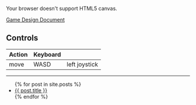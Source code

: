 <div class="gm4html5_div_class" id="gm4html5_div_id">
<canvas id="canvas" width="640" height="360" >
<p>Your browser doesn't support HTML5 canvas.</p>
</canvas>
</div>
<script type="text/javascript" src="html5game/Chronicle Destiny.js?cachebust=733182832"></script>
<script>window.onload = GameMaker_Init;</script>

[Game Design Document](/docs)

## Controls

| Action | Keyboard |               |
|--------|----------|---------------|
| move   | WASD     | left joystick |

---

<ul>
  {% for post in site.posts %}
    <li>
      <a href="{{ post.url }}">{{ post.title }}</a>
    </li>
  {% endfor %}
</ul>
